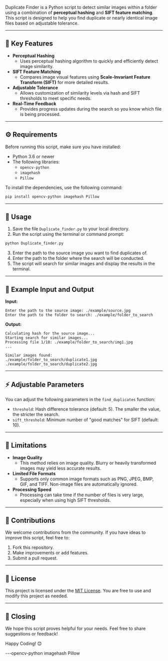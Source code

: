 Duplicate Finder is a Python script to detect similar images within a folder using a combination of **perceptual hashing** and **SIFT feature matching**. This script is designed to help you find duplicate or nearly identical image files based on adjustable tolerance.

---

## 🎯 Key Features

- **Perceptual Hashing**
  - Uses perceptual hashing algorithm to quickly and efficiently detect image similarity.
- **SIFT Feature Matching**
  - Compares image visual features using **Scale-Invariant Feature Transform (SIFT)** for more detailed results.
- **Adjustable Tolerance**
  - Allows customization of similarity levels via hash and SIFT thresholds to meet specific needs.
- **Real-Time Feedback**
  - Provides progress updates during the search so you know which file is being processed.

---

## ⚙️ Requirements

Before running this script, make sure you have installed:

- Python 3.6 or newer
- The following libraries:
  - `opencv-python`
  - `imagehash`
  - `Pillow`

To install the dependencies, use the following command:

```bash
pip install opencv-python imagehash Pillow
```

---

## 🚀 Usage

1. Save the file `Duplicate_finder.py` to your local directory.
2. Run the script using the terminal or command prompt:

```bash
python Duplicate_finder.py
```

3. Enter the path to the source image you want to find duplicates of.
4. Enter the path to the folder where the search will be conducted.
5. The script will search for similar images and display the results in the terminal.

---

## 📝 Example Input and Output

**Input:**

```
Enter the path to the source image: ./example/source.jpg
Enter the path to the folder to search: ./example/folder_to_search
```

**Output:**

```
Calculating hash for the source image...
Starting search for similar images...
Processing file 1/10: ./example/folder_to_search/img1.jpg
...

Similar images found:
./example/folder_to_search/duplicate1.jpg
./example/folder_to_search/duplicate2.jpg
```

---

## ⚡ Adjustable Parameters

You can adjust the following parameters in the `find_duplicates` function:

- `threshold`: Hash difference tolerance (default: 5). The smaller the value, the stricter the search.
- `sift_threshold`: Minimum number of "good matches" for SIFT (default: 10).

---

## 🚧 Limitations

- **Image Quality**
  - This method relies on image quality. Blurry or heavily transformed images may yield less accurate results.
- **Limited File Formats**
  - Supports only common image formats such as PNG, JPEG, BMP, GIF, and TIFF. Non-image files are automatically ignored.
- **Processing Speed**
  - Processing can take time if the number of files is very large, especially when using high SIFT thresholds.

---

## 🤝 Contributions

We welcome contributions from the community. If you have ideas to improve this script, feel free to:

1. Fork this repository.
2. Make improvements or add features.
3. Submit a pull request.

---

## 📜 License

This project is licensed under the [MIT License](LICENSE). You are free to use and modify this project as needed.

---

## 🎉 Closing

We hope this script proves helpful for your needs. Feel free to share suggestions or feedback!

Happy Coding! 😊

---opencv-python
imagehash
Pillow
